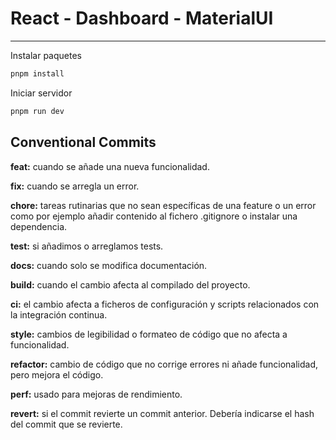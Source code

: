 # React - Dashboard - MaterialUI

---

Instalar paquetes

```cmd
pnpm install
```

Iniciar servidor

```cmd
pnpm run dev
```

## Conventional Commits

**feat:** cuando se añade una nueva funcionalidad.

**fix:** cuando se arregla un error.

**chore:** tareas rutinarias que no sean específicas de una feature o un error como por ejemplo añadir contenido al fichero .gitignore o instalar una dependencia.

**test:** si añadimos o arreglamos tests.

**docs:** cuando solo se modifica documentación.

**build:** cuando el cambio afecta al compilado del proyecto.

**ci:** el cambio afecta a ficheros de configuración y scripts relacionados con la integración continua.

**style:** cambios de legibilidad o formateo de código que no afecta a funcionalidad.

**refactor:** cambio de código que no corrige errores ni añade funcionalidad, pero mejora el código.

**perf:** usado para mejoras de rendimiento.

**revert:** si el commit revierte un commit anterior. Debería indicarse el hash del commit que se revierte.
